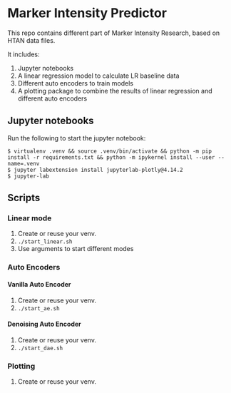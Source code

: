# Marker Intensity Predictor

This repo contains different part of Marker Intensity Research, based on HTAN data files.

It includes:
1. Jupyter notebooks
2. A linear regression model to calculate LR baseline data
3. Different auto encoders to train models 
4. A plotting package to combine the results of linear regression and different auto encoders



## Jupyter notebooks
Run the following to start the jupyter notebook:

```shell script
$ virtualenv .venv && source .venv/bin/activate && python -m pip install -r requirements.txt && python -m ipykernel install --user --name=.venv
$ jupyter labextension install jupyterlab-plotly@4.14.2
$ jupyter-lab
```


## Scripts

### Linear mode

1. Create or reuse your venv.
2. ```./start_linear.sh```
3. Use arguments to start different modes


### Auto Encoders

#### Vanilla Auto Encoder

1. Create or reuse your venv.
2. ```./start_ae.sh```

#### Denoising Auto Encoder

1. Create or reuse your venv.
2. ```./start_dae.sh```


### Plotting

1. Create or reuse your venv.